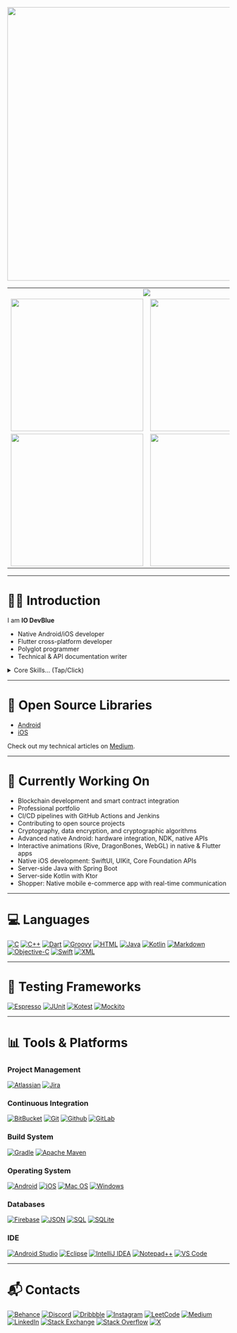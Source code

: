 
<p align="center">
<img src="https://github-readme-activity-graph.vercel.app/graph?username=iodevblue&theme=react-dark" width="620"/>
</p>

<table align="center">
 <tr>
    <td colspan="2" align="center">
      <img src="https://api.visitorbadge.io/api/visitors?path=https%3A%2F%2Fgithub.com%2FIODevBlue%2Fiodevblue&label=Visitors&labelColor=%230109b6&countColor=%232ccce4" />
    </td>
  </tr>
  <tr>
    <td><img src="https://github-readme-stats.vercel.app/api/top-langs/?username=iodevblue&theme=prussian" width="300"/></td>
    <td><img src="https://github-readme-stats.vercel.app/api?username=iodevblue&count_private=true&show_icons=true&theme=prussian" width="300"/></td>
  </tr>
  <tr>
    <td><img src="https://github-readme-streak-stats.herokuapp.com/?user=iodevblue&theme=github-dark-blue&hide_border=true" width="300"/></td>
    <td><img src="https://leetcode-stats.vercel.app/api?username=iodevblue&theme=dark" width="300"/></td>
  </tr>
</table>

---

# 👋🏾 Introduction
I am **IO DevBlue**  

- Native Android/iOS developer
- Flutter cross-platform developer
- Polyglot programmer
- Technical & API documentation writer

<details>
  <summary>Core Skills... (Tap/Click)</summary>

- API and technical documentation  
- Android, iOS, and Flutter development  
- Code analysis, debugging, and maintenance  
- Design patterns and architectures (MVP, MVVM, MVC, Clean)  
- Backend API development  
- Custom native Android/iOS and Flutter widgets  
- Figma and wireframe integration  
- OAuth and Single Sign-On (SSO)  
- Reactive programming  
- Test-Driven Development: Unit and integration testing  

</details>

---

# 🚀 Open Source Libraries
- [Android](https://github.com/IODevBlue/iodevblue/blob/main/Projects/api/android/android_api_manifest.md)  
- [iOS](https://github.com/IODevBlue/iodevblue/blob/main/Projects/api/ios/ios_api_manifest.md)

Check out my technical articles on [Medium](https://medium.com/@iodevblue).

---

# 🔧 Currently Working On
- Blockchain development and smart contract integration  
- Professional portfolio  
- CI/CD pipelines with GitHub Actions and Jenkins  
- Contributing to open source projects  
- Cryptography, data encryption, and cryptographic algorithms  
- Advanced native Android: hardware integration, NDK, native APIs  
- Interactive animations (Rive, DragonBones, WebGL) in native & Flutter apps  
- Native iOS development: SwiftUI, UIKit, Core Foundation APIs  
- Server-side Java with Spring Boot  
- Server-side Kotlin with Ktor  
- Shopper: Native mobile e-commerce app with real-time communication  

---

# 💻 Languages
[![C](https://img.shields.io/badge/C-00599C?style=for-the-badge&logo=c&logoColor=white)](https://en.wikipedia.org/wiki/C_(programming_language))
[![C++](https://img.shields.io/badge/c++-%2300599C.svg?style=for-the-badge&logo=c%2B%2B&logoColor=white)](https://en.wikipedia.org/wiki/C%2B%2B)
[![Dart](https://img.shields.io/badge/dart-%230175C2.svg?style=for-the-badge&logo=dart&logoColor=white)](https://dart.dev/)
[![Groovy](https://img.shields.io/badge/Groovy-%23E69F56?style=for-the-badge&logo=apachegroovy&logoColor=white)](https://groovy-lang.org/)
[![HTML](https://img.shields.io/badge/html-%23E34F26?style=for-the-badge&logo=html5&logoColor=white)](https://html.com/)
[![Java](https://img.shields.io/badge/Java-%23ED8B00?style=for-the-badge&logo=java&logoColor=white)](https://www.java.com/)
[![Kotlin](https://img.shields.io/badge/kotlin-%237F52FF.svg?style=for-the-badge&logo=kotlin&logoColor=white)](https://kotlinlang.org/)
[![Markdown](https://img.shields.io/badge/markdown-%23000000.svg?style=for-the-badge&logo=markdown&logoColor=white)](https://www.markdownguide.org/)
[![Objective-C](https://img.shields.io/badge/Objective--C-%23438EFF?style=for-the-badge&logo=objectivec&logoColor=white)](https://developer.apple.com/library/archive/documentation/Cocoa/Conceptual/ProgrammingWithObjectiveC/Introduction/Introduction.html)
[![Swift](https://img.shields.io/badge/Swift-cc5500?style=for-the-badge&logo=swift&logoColor=white)](https://developer.apple.com/swift/)
[![XML](https://img.shields.io/badge/xml-016382?style=for-the-badge&logo=xml&logoColor=white)](https://en.wikipedia.org/wiki/XML)

---

# 🧪 Testing Frameworks
[![Espresso](https://img.shields.io/badge/Espresso-3DDC84?style=for-the-badge&logo=android&logoColor=white)](https://developer.android.com/training/testing/espresso/)
[![JUnit](https://img.shields.io/badge/JUnit-25A162?style=for-the-badge&logo=junit5&logoColor=white)](https://junit.org/junit5/)
[![Kotest](https://img.shields.io/badge/Kotest-7F52FF?style=for-the-badge&logo=kotlin&logoColor=white)](https://kotest.io/)
[![Mockito](https://img.shields.io/badge/Mockito-2CA5E0?style=for-the-badge&logo=mockito&logoColor=white)](https://site.mockito.org/)

---

# 📊 Tools & Platforms

### Project Management
[![Atlassian](https://img.shields.io/badge/Atlassian-0052CC?style=for-the-badge&logo=atlassian&logoColor=white)](https://atlassian.com/)
[![Jira](https://img.shields.io/badge/Jira-0052CC?style=for-the-badge&logo=jira&logoColor=white)](https://jira.atlassian.com/)

### Continuous Integration
[![BitBucket](https://img.shields.io/badge/Bitbucket-0052CC?style=for-the-badge&logo=bitbucket&logoColor=white)](https://bitbucket.org)
[![Git](https://img.shields.io/badge/Git-F05032?style=for-the-badge&logo=git&logoColor=white)](https://git-scm.com/)
[![Github](https://img.shields.io/badge/GitHub-181717?style=for-the-badge&logo=github&logoColor=white)](https://github.com/)
[![GitLab](https://img.shields.io/badge/GitLab-FC6D26?style=for-the-badge&logo=gitlab&logoColor=white)](https://gitlab.com/)

### Build System
[![Gradle](https://img.shields.io/badge/Gradle-02303A.svg?style=for-the-badge&logo=Gradle&logoColor=white)](https://gradle.org/)
[![Apache Maven](https://img.shields.io/badge/apache_maven-C71A36?style=for-the-badge&logo=apachemaven&logoColor=white)](https://maven.apache.org/)

### Operating System
[![Android](https://img.shields.io/badge/Android-3DDC84?style=for-the-badge&logo=android&logoColor=white)](https://www.android.com/)
[![iOS](https://img.shields.io/badge/iOS-000000?style=for-the-badge&logo=ios&logoColor=white)](https://www.apple.com/ios/)
[![Mac OS](https://img.shields.io/badge/mac%20os-000000?style=for-the-badge&logo=macos&logoColor=F0F0F0)](https://www.apple.com/mac)
[![Windows](https://img.shields.io/badge/Windows-0078D6?style=for-the-badge&logo=windows&logoColor=white)](https://www.microsoft.com/en-us/windows)

### Databases
[![Firebase](https://img.shields.io/badge/Firebase-039BE5?style=for-the-badge&logo=Firebase&logoColor=white)](https://firebase.google.com/)
[![JSON](https://img.shields.io/badge/JSON-000000?style=for-the-badge&logo=json&logoColor=white)](https://json.org/)
[![SQL](https://img.shields.io/badge/SQL-4479A1?style=for-the-badge&logo=postgresql&logoColor=white)](https://en.wikipedia.org/wiki/SQL)
[![SQLite](https://img.shields.io/badge/sqlite-%2307405e.svg?style=for-the-badge&logo=sqlite&logoColor=white)](https://www.sqlite.org/index.html)

### IDE
[![Android Studio](https://img.shields.io/badge/Android%20Studio-3DDC84.svg?style=for-the-badge&logo=android-studio&logoColor=white)](https://developer.android.com/studio/)
[![Eclipse](https://img.shields.io/badge/Eclipse-FE7A16.svg?style=for-the-badge&logo=Eclipse&logoColor=white)](https://www.eclipse.org/)
[![IntelliJ IDEA](https://img.shields.io/badge/IntelliJIDEA-000000.svg?style=for-the-badge&logo=intellij-idea&logoColor=white)](https://www.jetbrains.com/idea/)
[![Notepad++](https://img.shields.io/badge/Notepad++-90E59A.svg?style=for-the-badge&logo=notepad%2b%2b&logoColor=black)](https://notepad-plus-plus.org/)
[![VS Code](https://img.shields.io/badge/VS%20Code-007ACC.svg?style=for-the-badge&logo=visual-studio-code&logoColor=white)](https://code.visualstudio.com/)

---

# 📬 Contacts
[![Behance](https://img.shields.io/badge/Behance-1769FF?style=for-the-badge&logo=behance&logoColor=white)](https://www.behance.net/iodevblue)
[![Discord](https://img.shields.io/badge/Discord-5865F2?style=for-the-badge&logo=discord&logoColor=white)](https://discord.com/users/1088328002246553633/)
[![Dribbble](https://img.shields.io/badge/Dribbble-EA4C89?style=for-the-badge&logo=dribbble&logoColor=white)](https://dribbble.com/iodevblue)
[![Instagram](https://img.shields.io/badge/Instagram-E4405F?style=for-the-badge&logo=instagram&logoColor=white)](https://www.instagram.com/iodevblue/)
[![LeetCode](https://img.shields.io/badge/LeetCode-FFA116?style=for-the-badge&logo=leetcode&logoColor=white)](https://leetcode.com/iodevblue/)
[![Medium](https://img.shields.io/badge/Medium-12100E?style=for-the-badge&logo=medium&logoColor=white)](https://medium.com/@iodevblue)
[![LinkedIn](https://img.shields.io/badge/LinkedIn-0077B5?style=for-the-badge&logo=linkedin&logoColor=white)](https://www.linkedin.com/in/emmanuel-eugene-okorie-bb9899249)
[![Stack Exchange](https://img.shields.io/badge/Stack_Exchange-1E6BB8?style=for-the-badge&logo=stack-exchange&logoColor=white)](https://softwareengineering.stackexchange.com/users/430063/io-devblue)
[![Stack Overflow](https://img.shields.io/badge/StackOverflow-FE7A16?style=for-the-badge&logo=stack-overflow&logoColor=white)](https://stackoverflow.com/users/17819649/iodevblue)
[![X](https://img.shields.io/badge/X-000000?style=for-the-badge&logo=x&logoColor=white)](https://x.com/io_devblue)



